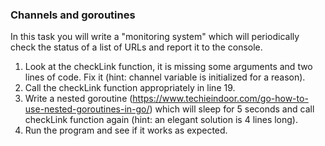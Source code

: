 ### Channels and goroutines

In this task you will write a "monitoring system" which will
periodically check the status of a list of URLs and report it to the console.

1. Look at the checkLink function, it is missing some arguments and two lines of code. Fix it (hint: channel variable is initialized for a reason).
2. Call the checkLink function appropriately in line 19.
3. Write a nested goroutine (https://www.techieindoor.com/go-how-to-use-nested-goroutines-in-go/) which will sleep for 5 seconds and call checkLink function again (hint: an elegant solution is 4 lines long).
4. Run the program and see if it works as expected.